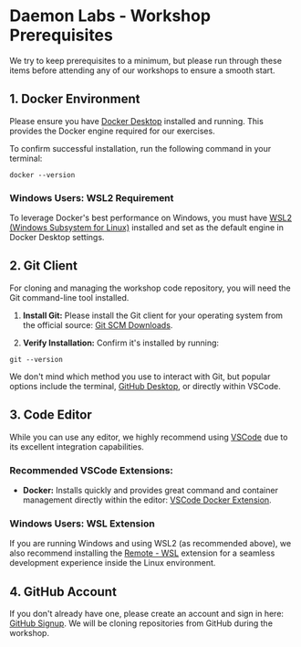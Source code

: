 # Daemon Labs - Workshop Prerequisites

We try to keep prerequisites to a minimum, but please run through these items before attending any of our workshops to ensure a smooth start.

## 1. Docker Environment

Please ensure you have [Docker Desktop](https://docs.docker.com/get-started/get-docker/) installed and running.
This provides the Docker engine required for our exercises.

To confirm successful installation, run the following command in your terminal:

```shell
docker --version
```

### Windows Users: WSL2 Requirement

To leverage Docker's best performance on Windows, you must have [WSL2 (Windows Subsystem for Linux)](https://docs.microsoft.com/en-us/windows/wsl/install) installed and set as the default engine in Docker Desktop settings.

## 2. Git Client

For cloning and managing the workshop code repository, you will need the Git command-line tool installed.

1. **Install Git:** Please install the Git client for your operating system from the official source: [Git SCM Downloads](https://git-scm.com/downloads).

2. **Verify Installation:** Confirm it's installed by running:

```shell
git --version
```

We don't mind which method you use to interact with Git, but popular options include the terminal, [GitHub Desktop](https://desktop.github.com/download/), or directly within VSCode.

## 3. Code Editor

While you can use any editor, we highly recommend using [VSCode](https://code.visualstudio.com/) due to its excellent integration capabilities.

### Recommended VSCode Extensions:

- **Docker:** Installs quickly and provides great command and container management directly within the editor: [VSCode Docker Extension](https://marketplace.visualstudio.com/items?itemName=ms-azuretools.vscode-docker).

### Windows Users: WSL Extension

If you are running Windows and using WSL2 (as recommended above), we also recommend installing the [Remote - WSL](https://marketplace.visualstudio.com/items?itemName=ms-vscode-remote.remote-wsl) extension for a seamless development experience inside the Linux environment.

## 4. GitHub Account

If you don't already have one, please create an account and sign in here: [GitHub Signup](https://github.com/signup).
We will be cloning repositories from GitHub during the workshop.
